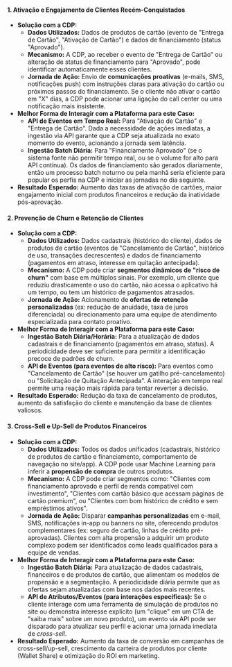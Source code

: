 #### 1. Ativação e Engajamento de Clientes Recém-Conquistados

* **Solução com a CDP:**
    * **Dados Utilizados:** Dados de produtos de cartão (evento de "Entrega de Cartão", "Ativação de Cartão") e dados de financiamento (status "Aprovado").
    * **Mecanismo:** A CDP, ao receber o evento de "Entrega de Cartão" ou alteração de status de financiamento para "Aprovado", pode identificar automaticamente esses clientes.
    * **Jornada de Ação:** Envio de **comunicações proativas** (e-mails, SMS, notificações push) com instruções claras para ativação do cartão ou próximos passos do financiamento. Se o cliente não ativar o cartão em "X" dias, a CDP pode acionar uma ligação do call center ou uma notificação mais insistente.
* **Melhor Forma de Interagir com a Plataforma para este Caso:**
    * **API de Eventos em Tempo Real:** Para "Ativação de Cartão" e "Entrega de Cartão". Dada a necessidade de ações imediatas, a ingestão via API garante que a CDP seja atualizada no exato momento do evento, acionando a jornada sem latência.
    * **Ingestão Batch Diária:** Para "Financiamento Aprovado" (se o sistema fonte não permitir tempo real, ou se o volume for alto para API contínua). Os dados de financiamento são gerados diariamente, então um processo batch noturno ou pela manhã seria eficiente para popular os perfis na CDP e iniciar as jornadas no dia seguinte.
* **Resultado Esperado:** Aumento das taxas de ativação de cartões, maior engajamento inicial com produtos financeiros e redução da inatividade pós-aprovação.

#### 2. Prevenção de Churn e Retenção de Clientes

* **Solução com a CDP:**
    * **Dados Utilizados:** Dados cadastrais (histórico do cliente), dados de produtos de cartão (eventos de "Cancelamento de Cartão", histórico de uso, transações decrescentes) e dados de financiamento (pagamentos em atraso, interesse em quitação antecipada).
    * **Mecanismo:** A CDP pode criar **segmentos dinâmicos de "risco de churn"** com base em múltiplos sinais. Por exemplo, um cliente que reduziu drasticamente o uso do cartão, não acessa o aplicativo há um tempo, ou tem um histórico de pagamentos atrasados.
    * **Jornada de Ação:** Acionamento de **ofertas de retenção personalizadas** (ex: redução de anuidade, taxa de juros diferenciada) ou direcionamento para uma equipe de atendimento especializada para contato proativo.
* **Melhor Forma de Interagir com a Plataforma para este Caso:**
    * **Ingestão Batch Diária/Horária:** Para a atualização de dados cadastrais e de financiamento (pagamentos em atraso, status). A periodicidade deve ser suficiente para permitir a identificação precoce de padrões de churn.
    * **API de Eventos (para eventos de alto risco):** Para eventos como "Cancelamento de Cartão" (se houver um gatilho pré-cancelamento) ou "Solicitação de Quitação Antecipada". A interação em tempo real permite uma reação mais rápida para tentar reverter a decisão.
* **Resultado Esperado:** Redução da taxa de cancelamento de produtos, aumento da satisfação do cliente e manutenção da base de clientes valiosos.

#### 3. Cross-Sell e Up-Sell de Produtos Financeiros

* **Solução com a CDP:**
    * **Dados Utilizados:** Todos os dados unificados (cadastrais, histórico de produtos de cartão e financiamento, comportamento de navegação no site/app). A CDP pode usar Machine Learning para inferir a **propensão de compra** de outros produtos.
    * **Mecanismo:** A CDP pode criar segmentos como: "Clientes com financiamento aprovado e perfil de renda compatível com investimento", "Clientes com cartão básico que acessam páginas de cartão premium", ou "Clientes com bom histórico de crédito e sem empréstimos ativos".
    * **Jornada de Ação:** Disparar **campanhas personalizadas** em e-mail, SMS, notificações in-app ou banners no site, oferecendo produtos complementares (ex: seguro de cartão, linhas de crédito pré-aprovadas). Clientes com alta propensão a adquirir um produto complexo podem ser identificados como leads qualificados para a equipe de vendas.
* **Melhor Forma de Interagir com a Plataforma para este Caso:**
    * **Ingestão Batch Diária:** Para atualização de dados cadastrais, financeiros e de produtos de cartão, que alimentam os modelos de propensão e a segmentação. A periodicidade diária permite que as ofertas sejam atualizadas com base nos dados mais recentes.
    * **API de Atributos/Eventos (para interações específicas):** Se o cliente interage com uma ferramenta de simulação de produtos no site ou demonstra interesse explícito (um "clique" em um CTA de "saiba mais" sobre um novo produto), um evento via API pode ser disparado para atualizar seu perfil e acionar uma jornada imediata de *cross-sell*.
* **Resultado Esperado:** Aumento da taxa de conversão em campanhas de cross-sell/up-sell, crescimento da carteira de produtos por cliente (Wallet Share) e otimização do ROI em marketing.
